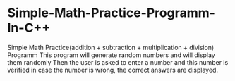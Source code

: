 # Simple-Math-Practice-Programm-In-C++
Simple Math Practice(addition + subtraction + multiplication + division) Programm
This program will generate random numbers and will display them randomly
Then the user is asked to enter a number and this number is verified in case the number is wrong, the correct answers are displayed.
